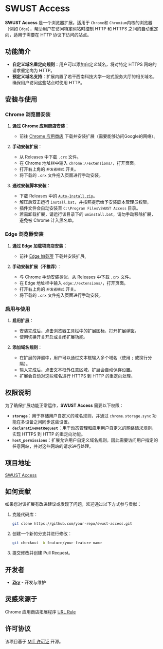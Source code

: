 # SWUST Access

**SWUST Access** 是一个浏览器扩展，适用于 `Chrome`和 `Chromium`内核的浏览器（例如 `Edge`），帮助用户在访问特定网站时控制 HTTP 和 HTTPS 之间的自动重定向，适用于需要在 HTTP 协议下访问的站点。

## 功能简介

- **自定义域名重定向规则**：用户可以添加自定义域名，将对特定 HTTPS 网站的请求重定向为 HTTP。
- **预定义域名支持**：扩展内置了若干西南科技大学一站式服务大厅的相关域名，确保用户访问这些站点时使用 HTTP。

## 安装与使用

### Chrome 浏览器安装

1. **通过 Chrome 应用商店安装**：
   - 前往 [Chrome 应用商店](https://chromewebstore.google.com/detail/swust-access/podfakoeacbcjhbenlffdajkakfmiggn) 下载并安装扩展（需要能够访问Google的网络）。

2. **手动安装扩展**：
   - 从 Releases 中下载 `.crx` 文件。
   - 在 Chrome 地址栏中输入 `chrome://extensions/`，打开页面。
   - 打开右上角的 `开发者模式` 开关。
   - 将下载的 `.crx` 文件拖入页面进行手动安装。

3. **通过安装脚本安装**：
   - 下载 Releases 中的 [`Auto-Install.zip`](https://github.com/Unbiseptium/SWUST-Access/releases/download/%E6%9C%80%E6%96%B0%E5%8F%91%E8%A1%8C%E7%89%88/Auto-Install.zip)。
   - 解压后双击运行 `install.bat`，并按照提示给予安装脚本管理员权限。
   - 插件文件会自动安装至 `C:\Program Files\SWUST Access` 目录。
   - 若需卸载扩展，请运行该目录下的 `uninstall.bat`，请勿手动移除扩展，避免被 Chrome 计入黑名单。

### Edge 浏览器安装

1. **通过 Edge 加载项商店安装**：
   - 前往 [Edge 加载项](https://microsoftedge.microsoft.com/addons/detail/swust-access/moaflpnlifgfbakgkcladlddofljfioi) 下载并安装扩展。

2. **手动安装扩展（不推荐）**：
   - 与 Chrome 手动安装类似，从 Releases 中下载 `.crx` 文件。
   - 在 Edge 地址栏中输入 `edge://extensions/`，打开页面。
   - 打开右上角的 `开发者模式` 开关。
   - 将下载的 `.crx` 文件拖入页面进行手动安装。

### 启用与使用

1. **启用扩展**：
   - 安装完成后，点击浏览器工具栏中的扩展图标，打开扩展弹窗。
   - 使用切换开关开启或关闭扩展功能。

2. **添加域名规则**：
   - 在扩展的弹窗中，用户可以通过文本框输入多个域名（使用 `;` 或换行分隔）。
   - 输入完成后，点击文本框外任意区域，扩展会自动保存设置。
   - 扩展会自动对这些域名进行 HTTPS 到 HTTP 的重定向处理。

## 权限说明

为了确保扩展功能正常运作，**SWUST Access** 需要以下权限：

- **`storage`**：用于存储用户自定义的域名规则，并通过 `chrome.storage.sync` 功能在多设备之间同步这些设置。
- **`declarativeNetRequest`**：用于动态管理和应用用户自定义的网络请求规则，实现 HTTPS 到 HTTP 的重定向功能。
- **`host_permissions`**：扩展允许用户自定义域名规则，因此需要访问用户指定的任意网站，并对这些网站的请求进行处理。

## 项目地址

[SWUST Access](https://github.com/Unbiseptium/SWUST-Access)

## 如何贡献

如果您对该扩展有改进建议或发现了问题，欢迎通过以下方式参与贡献：

1. 克隆代码库：

    ```bash
    git clone https://github.com/your-repo/swust-access.git
    ```

2. 创建一个新的分支并进行修改：

    ```bash
    git checkout -b feature/your-feature-name
    ```

3. 提交修改并创建 Pull Request。

## 开发者

- [**Zky**](https://github.com/Unbiseptium) - 开发与维护
  
## 灵感来源于

Chrome 应用商店拓展程序 [URL Rule](https://chromewebstore.google.com/detail/url-rule/enfdapnpdfpgjamddpkdfliienniaimb)

## 许可协议

该项目基于 [MIT 许可证](LICENSE) 开源。
